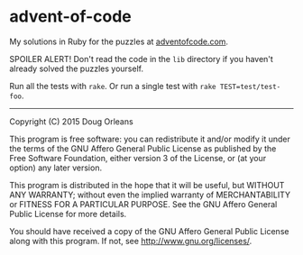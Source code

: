 # advent-of-code
My solutions in Ruby for the puzzles at [adventofcode.com](http://adventofcode.com/).

SPOILER ALERT! Don't read the code in the `lib` directory if you haven't already solved the puzzles yourself.

Run all the tests with `rake`. Or run a single test with `rake TEST=test/test-foo`.

---

Copyright (C) 2015 Doug Orleans

This program is free software: you can redistribute it and/or modify it under the terms of the GNU Affero General
Public License as published by the Free Software Foundation, either version 3 of the License, or (at your option)
any later version.

This program is distributed in the hope that it will be useful, but WITHOUT ANY WARRANTY; without even the implied
warranty of MERCHANTABILITY or FITNESS FOR A PARTICULAR PURPOSE.  See the GNU Affero General Public License for
more details.

You should have received a copy of the GNU Affero General Public License along with this program.  If not, see
<http://www.gnu.org/licenses/>.
